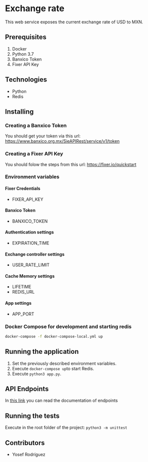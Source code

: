 # Exchange rate

This web service exposes the current exchange rate of USD to MXN.

## Prerequisites

1. Docker
2. Python 3.7
3. Banxico Token
4. Fixer API Key

## Technologies

* Python
* Redis

## Installing

### Creating a Banxico Token
You should get your token via this url: 
https://www.banxico.org.mx/SieAPIRest/service/v1/token

### Creating a Fixer API Key
You should folow the steps from this url: 
https://fixer.io/quickstart

### Environment variables
#### Fixer Credentials
- FIXER_API_KEY
#### Banxico Token
- BANXICO_TOKEN
#### Authentication settings
- EXPIRATION_TIME
#### Exchange controller settings
- USER_RATE_LIMIT
#### Cache Memory settings
- LIFETIME
- REDIS_URL
#### App settings
- APP_PORT

### Docker Compose for development and starting redis

```bash
docker-compose -f docker-compose-local.yml up
```

## Running the application

1. Set the previously described environment variables.
2. Execute `docker-compose up`to start Redis.
3. Execute `python3 app.py`.

## API Endpoints
In [this link](endpoints.md) you can read the documentation of endpoints


## Running the tests

Execute in the root folder of the project: `python3 -m unittest`

## Contributors
- Yosef Rodríguez
